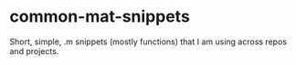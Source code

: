 # common-mat-snippets
Short, simple, .m snippets (mostly functions) that I am using across repos and projects.
